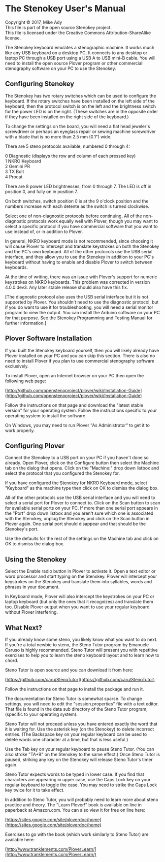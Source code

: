 # The Stenokey User's Manual

Copyright © 2017, Mike Ady  
This file is part of the open source Stenokey project.  
This file is licensed under the Creative Commons Attribution-ShareAlike license.

The Stenokey keyboard emulates a stenographic machine.  It works much like any USB keyboard on a desktop PC.  It connects to any desktop or laptop PC through a USB port using a USB A to USB mini-B cable.  You will need to install the open source Plover program or other commercial stenography software on your PC to use the Stenokey.

## Configuring Stenokey

The Stenokey has two rotary switches which can be used to configure the keyboard.  If the rotary switches have been installed on the left side of the keyboard, then the protocol switch is on the left and the brightness switch for the power LED is on the right.  (These switches are in the opposite order if they have been installed on the right side of the keyboard.)  

To change the settings on the board, you will need a flat head jeweler's screwdriver or perhaps an eyeglass repair or sewing machine screwdriver with a blade that is no more than 2.5 mm (0.1") wide.  

There are 5 steno protocols available, numbered 0 through 4:

0  Diagnostic (displays the row and column of each pressed key)  
1  NKRO Keyboard  
2  Gemini PR  
3  TX Bolt  
4  Procat  

There are 8 power LED brightnesses, from 0 through 7.  The LED is off in position 0, and fully on in position 7.

On both switches, switch position 0 is at the 9 o'clock position and the numbers increase with each detente as the switch is turned clockwise.

Select one of non-diagnostic protocols before continuing.  All of the non-diagnostic protocols work equally well with Plover, though you may want to select a specific protocol if you have commercial software that you want to use instead of, or in addition to Plover.  

In general, NKRO keyboard mode is not recommended, since choosing it will cause Plover to intercept and translate keystrokes on both the Stenokey and the PC's own keyboard.  All of the other protocols use the USB serial interface, and they allow you to use the Stenokey in addition to your PC's keyboard without having to enable and disable Plover to switch between keyboards.

At the time of writing, there was an issue with Plover's support for numeric keystrokes on NKRO keyboards.  This problem was corrected in version 4.0.0.dev3.  Any later stable release should also have this fix.  

[The diagnostic protocol also uses the USB serial interface but it is not supported by Plover.  You shouldn't need to use the diagnostic protocol, but if you do want to use it for troubleshooting, you will need a serial monitor program to view the output.  You can install the Arduino software on your PC for that purpose.  See the Stenokey Programming and Testing Manual for further information.]

## Plover Software Installation

If you built the Stenokey keyboard yourself, then you will likely 
already have Plover installed on your PC and you can skip this 
section.  There is also no need to install Plover if you plan to use commercial stenography software exclusively.

To install Plover, open an Internet browser on your PC then open the following web page:

[http://github.com/openstenoproject/plover/wiki/Installation-Guide](http://github.com/openstenoproject/plover/wiki/Installation-Guide) 

Follow the instructions on that page and download the "latest stable version" for your operating system.  Follow the instructions specific to your operating system to install the software.  

On Windows, you may need to run Plover "As Administrator" to get it to work properly.  

## Configuring Plover

Connect the Stenokey to a USB port on your PC if you haven't done so already.  Open Plover, click on the Configure button then select the Machine tab on the dialog that opens.  Click on the "Machine:" drop down listbox and select the protocol that you configured the Stenokey for.  

If you have configured the Stenokey for NKRO Keyboard mode, select "Keyboard" as the machine type then click on OK to dismiss the dialog box.

All of the other protocols use the USB serial interface and you will need to select a serial port for Plover to connect to.  Click on the Scan button to scan for available serial ports on your PC.  If more than one serial port appears in the "Port" drop down listbox and you aren't sure which one is associated with the Stenokey, unplug the Stenokey and click on the Scan button in Plover again.  One serial port should disappear and that should be the Stenokey's port.

Use the defaults for the rest of the settings on the Machine tab and click on OK to dismiss the dialog box.  

## Using the Stenokey

Select the Enable radio button in Plover to activate it.  Open a text editor or word processor and start typing on the Stenokey.  Plover will intercept your keystrokes on the Stenokey and translate them into syllables, words and phrases in your document.  

In Keyboard mode, Plover will also intercept the keystrokes on your PC or laptop keyboard (but only the ones that it recognizes) and translate them too.  Disable Plover output when you want to use your regular keyboard without Plover interfering.

## What Next?

If you already know some steno, you likely know what you want to do next.  If you're a total newbie to steno, the Steno Tutor program by Emanuele Caruso is highly recommended.  Steno Tutor will present you with repetitive exercises to help you to learn the steno keyboard layout and to learn how to chord. 

Steno Tutor is open source and you can download it from here:

[https://github.com/caru/StenoTutor](https://github.com/caru/StenoTutor)

Follow the instructions on that page to install the package and run it.  

The documentation for Steno Tutor is somewhat sparse.  To change settings, you will need to edit the "session.properties" file with a text editor.  That file is found in the data sub directory of the Steno Tutor program, (specific to your operating system).  

Steno Tutor will not proceed unless you have entered exactly the word that it is waiting for.  Use the asterisk key (on the Stenokey) to delete incorrect entries.  (The Backspace key on your regular keyboard can be used to delete words one character at a time, but that is less useful.)  

Use the Tab key on your regular keyboard to pause Steno Tutor.  (You can also stroke "TA*B" on the Stenokey to the same effect.)  Once Steno Tutor is paused, striking any key on the Stenokey will release Steno Tutor's timer again.

Steno Tutor expects words to be typed in lower case.  If you find that characters are appearing in upper case, use the Caps Lock key on your regular keyboard to toggle the case.  You may need to strike the Caps Lock key twice for it to take effect.

In addition to Steno Tutor, you will probably need to learn more about steno practice and theory.  The "Learn Plover!" book is available on line in paperback at Amazon.com.  You can also view it for free on line here:

[https://sites.google.com/site/ploverdoc/home](https://sites.google.com/site/ploverdoc/home)

Exercises to go with the book (which work similarly to Steno Tutor) are available here:

[http://www.tranklements.com/PloverLearn/](http://www.tranklements.com/PloverLearn/)